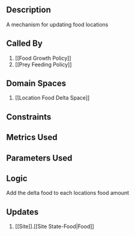 ## Description

A mechanism for updating food locations
## Called By
1. [[Food Growth Policy]]
2. [[Prey Feeding Policy]]
## Domain Spaces
1. [[Location Food Delta Space]]
## Constraints
## Metrics Used

## Parameters Used

## Logic
Add the delta food to each locations food amount

## Updates

1. [[Site]].[[Site State-Food|Food]]
